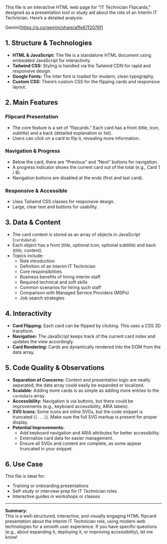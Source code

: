 This file is an interactive HTML web page for "IT Technician Flipcards," designed as a presentation tool or study aid about the role of an Interim IT Technician. Here’s a detailed analysis:

Gemini[https://g.co/gemini/share/a1fe87f2076f]

## 1. Structure & Technologies

- **HTML & JavaScript:** The file is a standalone HTML document using embedded JavaScript for interactivity.
- **Tailwind CSS:** Styling is handled via the Tailwind CDN for rapid and responsive design.
- **Google Fonts:** The Inter font is loaded for modern, clean typography.
- **Custom CSS:** There’s custom CSS for the flipping cards and responsive layout.

## 2. Main Features

### Flipcard Presentation
- The core feature is a set of “flipcards.” Each card has a front (title, icon, subtitle) and a back (detailed explanation or list).
- Users can click on a card to flip it, revealing more information.

### Navigation & Progress
- Below the card, there are “Previous” and “Next” buttons for navigation.
- A progress indicator shows the current card out of the total (e.g., Card 1 / 8).
- Navigation buttons are disabled at the ends (first and last card).

### Responsive & Accessible
- Uses Tailwind CSS classes for responsive design.
- Large, clear text and buttons for usability.

## 3. Data & Content

- The card content is stored as an array of objects in JavaScript (`cardsData`).
- Each object has a front (title, optional icon, optional subtitle) and back (title, content).
- Topics include:
    - Role introduction
    - Definition of an Interim IT Technician
    - Core responsibilities
    - Business benefits of hiring interim staff
    - Required technical and soft skills
    - Common scenarios for hiring such staff
    - Comparison with Managed Service Providers (MSPs)
    - Job search strategies

## 4. Interactivity

- **Card Flipping:** Each card can be flipped by clicking. This uses a CSS 3D transform.
- **Navigation:** The JavaScript keeps track of the current card index and updates the view accordingly.
- **Card Rendering:** Cards are dynamically rendered into the DOM from the data array.

## 5. Code Quality & Observations

- **Separation of Concerns:** Content and presentation logic are neatly separated; the data array could easily be expanded or localized.
- **Scalable:** Adding more cards is as simple as adding more entries to the `cardsData` array.
- **Accessibility:** Navigation is via buttons, but there could be improvements (e.g., keyboard accessibility, ARIA labels).
- **SVG Icons:** Some icons are inline SVGs, but the code snippet is truncated (`[...]`). Make sure the full SVG markup is present for proper display.
- **Potential Improvements:**
    - Add keyboard navigation and ARIA attributes for better accessibility.
    - Externalize card data for easier management.
    - Ensure all SVGs and content are complete, as some appear truncated in your snippet.

## 6. Use Case

This file is ideal for:
- Training or onboarding presentations
- Self-study or interview prep for IT Technician roles
- Interactive guides in workshops or classes

---
**Summary:**  
This is a well-structured, interactive, and visually engaging HTML flipcard presentation about the Interim IT Technician role, using modern web technologies for a smooth user experience. If you have specific questions (e.g., about expanding it, deploying it, or improving accessibility), let me know!
